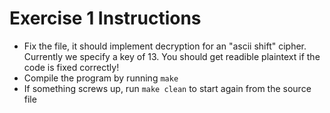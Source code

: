 # Exercise 1 Instructions

- Fix the file, it should implement decryption for an "ascii shift" cipher. Currently we specify a key of 13. You should get readible plaintext if the code is fixed correctly!
- Compile the program by running `make`
- If something screws up, run `make clean` to start again from the source file
